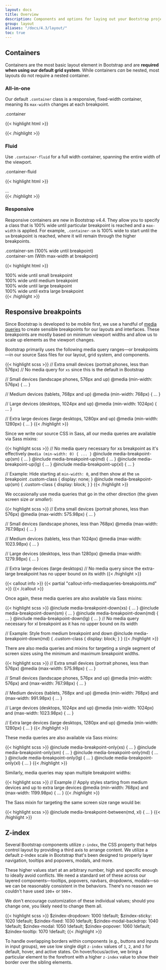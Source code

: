 ```yaml
---
layout: docs
title: Overview
description: Components and options for laying out your Bootstrap project, including wrapping containers, a powerful grid system, and responsive utility classes.
group: layout
aliases: "/docs/4.3/layout/"
toc: true
---
```


## Containers

Containers are the most basic layout element in Bootstrap and are **required when using our default grid system**. While containers *can* be nested, most layouts do not require a nested container.

### All-in-one

Our default `.container` class is a responsive, fixed-width container, meaning its `max-width` changes at each breakpoint.

<div class="bd-example">
  <div class="example-container-element col-6 p-3 mx-auto">
    .container
  </div>
</div>

{{< highlight html >}}
<div class="container">
  <!-- Content here -->
</div>
{{< /highlight >}}

### Fluid

Use `.container-fluid` for a full width container, spanning the entire width of the viewport.

<div class="bd-example">
  <div class="example-container-element p-3">
    .container-fluid
  </div>
</div>

{{< highlight html >}}
<div class="container-fluid">
  ...
</div>
{{< /highlight >}}

### Responsive

Responsive containers are new in Bootstrap v4.4. They allow you to specify a class that is 100% wide until particular breakpoint is reached and a `max-width` is applied. For example, `.container-sm` is 100% wide to start until the `sm` breakpoint is reached, where it will remain through the higher breakpoints.

<div class="bd-example">
  <div class="example-container-element p-3 mb-3">
    .container-sm (100% wide until breakpoint)
  </div>
  <div class="example-container-element col-6 p-3 mx-auto">
    .container-sm (With max-width at breakpoint)
  </div>
</div>

{{< highlight html >}}
<div class="container-sm">100% wide until small breakpoint</div>
<div class="container-md">100% wide until medium breakpoint</div>
<div class="container-lg">100% wide until large breakpoint</div>
<div class="container-xl">100% wide until extra large breakpoint</div>
{{< /highlight >}}

## Responsive breakpoints

Since Bootstrap is developed to be mobile first, we use a handful of [media queries](https://developer.mozilla.org/en-US/docs/Web/CSS/Media_Queries/Using_media_queries) to create sensible breakpoints for our layouts and interfaces. These breakpoints are mostly based on minimum viewport widths and allow us to scale up elements as the viewport changes.

Bootstrap primarily uses the following media query ranges—or breakpoints—in our source Sass files for our layout, grid system, and components.

{{< highlight scss >}}
// Extra small devices (portrait phones, less than 576px)
// No media query for `xs` since this is the default in Bootstrap

// Small devices (landscape phones, 576px and up)
@media (min-width: 576px) { ... }

// Medium devices (tablets, 768px and up)
@media (min-width: 768px) { ... }

// Large devices (desktops, 1024px and up)
@media (min-width: 1024px) { ... }

// Extra large devices (large desktops, 1280px and up)
@media (min-width: 1280px) { ... }
{{< /highlight >}}

Since we write our source CSS in Sass, all our media queries are available via Sass mixins:

{{< highlight scss >}}
// No media query necessary for xs breakpoint as it's effectively `@media (min-width: 0) { ... }`
@include media-breakpoint-up(sm) { ... }
@include media-breakpoint-up(md) { ... }
@include media-breakpoint-up(lg) { ... }
@include media-breakpoint-up(xl) { ... }

// Example: Hide starting at `min-width: 0`, and then show at the `sm` breakpoint
.custom-class {
  display: none;
}
@include media-breakpoint-up(sm) {
  .custom-class {
    display: block;
  }
}
{{< /highlight >}}

We occasionally use media queries that go in the other direction (the given screen size *or smaller*):

{{< highlight scss >}}
// Extra small devices (portrait phones, less than 576px)
@media (max-width: 575.98px) { ... }

// Small devices (landscape phones, less than 768px)
@media (max-width: 767.98px) { ... }

// Medium devices (tablets, less than 1024px)
@media (max-width: 1023.98px) { ... }

// Large devices (desktops, less than 1280px)
@media (max-width: 1279.98px) { ... }

// Extra large devices (large desktops)
// No media query since the extra-large breakpoint has no upper bound on its width
{{< /highlight >}}

{{< callout info >}}
{{< partial "callout-info-mediaqueries-breakpoints.md" >}}
{{< /callout >}}

Once again, these media queries are also available via Sass mixins:

{{< highlight scss >}}
@include media-breakpoint-down(xs) { ... }
@include media-breakpoint-down(sm) { ... }
@include media-breakpoint-down(md) { ... }
@include media-breakpoint-down(lg) { ... }
// No media query necessary for xl breakpoint as it has no upper bound on its width

// Example: Style from medium breakpoint and down
@include media-breakpoint-down(md) {
  .custom-class {
    display: block;
  }
}
{{< /highlight >}}

There are also media queries and mixins for targeting a single segment of screen sizes using the minimum and maximum breakpoint widths.

{{< highlight scss >}}
// Extra small devices (portrait phones, less than 576px)
@media (max-width: 575.98px) { ... }

// Small devices (landscape phones, 576px and up)
@media (min-width: 576px) and (max-width: 767.98px) { ... }

// Medium devices (tablets, 768px and up)
@media (min-width: 768px) and (max-width: 991.98px) { ... }

// Large devices (desktops, 1024px and up)
@media (min-width: 1024px) and (max-width: 1023.98px) { ... }

// Extra large devices (large desktops, 1280px and up)
@media (min-width: 1280px) { ... }
{{< /highlight >}}

These media queries are also available via Sass mixins:

{{< highlight scss >}}
@include media-breakpoint-only(xs) { ... }
@include media-breakpoint-only(sm) { ... }
@include media-breakpoint-only(md) { ... }
@include media-breakpoint-only(lg) { ... }
@include media-breakpoint-only(xl) { ... }
{{< /highlight >}}

Similarly, media queries may span multiple breakpoint widths:

{{< highlight scss >}}
// Example
// Apply styles starting from medium devices and up to extra large devices
@media (min-width: 768px) and (max-width: 1199.98px) { ... }
{{< /highlight >}}

The Sass mixin for targeting the same screen size range would be:

{{< highlight scss >}}
@include media-breakpoint-between(md, xl) { ... }
{{< /highlight >}}

## Z-index

Several Bootstrap components utilize `z-index`, the CSS property that helps control layout by providing a third axis to arrange content. We utilize a default z-index scale in Bootstrap that's been designed to properly layer navigation, tooltips and popovers, modals, and more.

These higher values start at an arbitrary number, high and specific enough to ideally avoid conflicts. We need a standard set of these across our layered components—tooltips, popovers, navbars, dropdowns, modals—so we can be reasonably consistent in the behaviors. There's no reason we couldn't have used `100`+ or `500`+.

We don't encourage customization of these individual values; should you change one, you likely need to change them all.

{{< highlight scss >}}
$zindex-dropdown:          1000 !default;
$zindex-sticky:            1020 !default;
$zindex-fixed:             1030 !default;
$zindex-modal-backdrop:    1040 !default;
$zindex-modal:             1050 !default;
$zindex-popover:           1060 !default;
$zindex-tooltip:           1070 !default;
{{< /highlight >}}

To handle overlapping borders within components (e.g., buttons and inputs in input groups), we use low single digit `z-index` values of `1`, `2`, and `3` for default, hover, and active states. On hover/focus/active, we bring a particular element to the forefront with a higher `z-index` value to show their border over the sibling elements.
